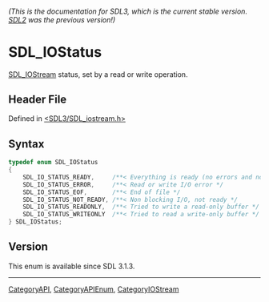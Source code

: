###### (This is the documentation for SDL3, which is the current stable version. [SDL2](https://wiki.libsdl.org/SDL2/) was the previous version!)
# SDL_IOStatus

[SDL_IOStream](SDL_IOStream) status, set by a read or write operation.

## Header File

Defined in [<SDL3/SDL_iostream.h>](https://github.com/libsdl-org/SDL/blob/main/include/SDL3/SDL_iostream.h)

## Syntax

```c
typedef enum SDL_IOStatus
{
    SDL_IO_STATUS_READY,     /**< Everything is ready (no errors and not EOF). */
    SDL_IO_STATUS_ERROR,     /**< Read or write I/O error */
    SDL_IO_STATUS_EOF,       /**< End of file */
    SDL_IO_STATUS_NOT_READY, /**< Non blocking I/O, not ready */
    SDL_IO_STATUS_READONLY,  /**< Tried to write a read-only buffer */
    SDL_IO_STATUS_WRITEONLY  /**< Tried to read a write-only buffer */
} SDL_IOStatus;
```

## Version

This enum is available since SDL 3.1.3.

----
[CategoryAPI](CategoryAPI), [CategoryAPIEnum](CategoryAPIEnum), [CategoryIOStream](CategoryIOStream)

